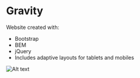 # Gravity
Website created with:
* Bootstrap
* BEM
* jQuery
* Includes adaptive layouts for tablets and mobiles

![Alt text](img/shot.png?raw=true "Gravity")
